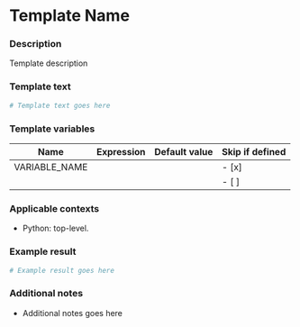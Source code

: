 # Template Name

### Description
Template description

### Template text
```python
# Template text goes here
```

### Template variables
| Name          | Expression | Default value | Skip if defined |
|---------------|------------|---------------|-----------------|
| VARIABLE_NAME |  |  | - [x] |
|  |  |  | - [ ] |

### Applicable contexts
- Python: top-level.

### Example result
```python
# Example result goes here
```

### Additional notes
 - Additional notes goes here